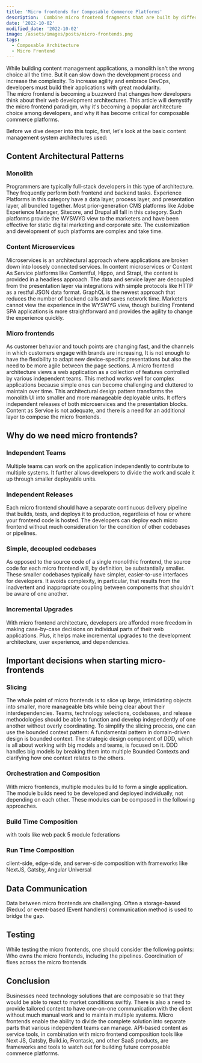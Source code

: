 ```yaml
---
title: 'Micro frontends for Composable Commerce Platforms'
description:  Combine micro frontend fragments that are built by different teams using different technologies to one composable platform
date: '2022-10-02'
modified_date: '2022-10-02'
image: /assets/images/posts/micro-frontends.png
tags:
  - Composable Architecture
  - Micro Frontend
---
```


While building content management applications, a monolith isn't the wrong choice all the time. But it can slow down the development process and increase the complexity. To increase agility and embrace DevOps, developers must build their applications with great modularity.  
The micro frontend is becoming a buzzword that changes how developers think about their web development architectures. This article will demystify the micro frontend paradigm, why it's becoming a popular architecture choice among developers, and why it has become critical for composable commerce platforms.

Before we dive deeper into this topic, first, let's look at the basic content management system architectures used:

## Content Architectural Patterns

### Monolith

Programmers are typically full-stack developers in this type of architecture. They frequently perform both frontend and backend tasks. Experience Platforms in this category have a data layer, process layer, and presentation layer, all bundled together. Most prior-generation CMS platforms like Adobe Experience Manager, Sitecore, and Drupal all fall in this category. Such platforms provide the WYSWYG view to the marketers and have been effective for static digital marketing and corporate site. The customization and development of such platforms are complex and take time.

### Content Microservices

Microservices is an architectural approach where applications are broken down into loosely connected services. In content microservices or Content As Service platforms like Contentful, Hippo, and Strapi, the content is provided in a headless approach. The data and service layer are decoupled from the presentation layer via integrations with simple protocols like HTTP as a restful JSON data format. GraphQL is the newest approach that reduces the number of backend calls and saves network time. Marketers cannot view the experience in the WYSWYG view, though building Frontend SPA applications is more straightforward and provides the agility to change the experience quickly.

### Micro frontends

As customer behavior and touch points are changing fast, and the channels in which customers engage with brands are increasing, It is not enough to have the flexibility to adapt new device-specific presentations but also the need to be more agile between the page sections. A micro frontend architecture views a web application as a collection of features controlled by various independent teams. This method works well for complex applications because simple ones can become challenging and cluttered to maintain over time. This architectural design pattern transforms the monolith UI into smaller and more manageable deployable units. It offers independent releases of both microservices and the presentation blocks. Content as Service is not adequate, and there is a need for an additional layer to compose the micro frontends.

## Why do we need micro frontends?

### Independent Teams

Multiple teams can work on the application independently to contribute to multiple systems. It further allows developers to divide the work and scale it up through smaller deployable units.

### Independent Releases

Each micro frontend should have a separate continuous delivery pipeline that builds, tests, and deploys it to production, regardless of how or where your frontend code is hosted. The developers can deploy each micro frontend without much consideration for the condition of other codebases or pipelines.

### Simple, decoupled codebases

As opposed to the source code of a single monolithic frontend, the source code for each micro frontend will, by definition, be substantially smaller. These smaller codebases typically have simpler, easier-to-use interfaces for developers. It avoids complexity, in particular, that results from the inadvertent and inappropriate coupling between components that shouldn't be aware of one another.

### Incremental Upgrades

With micro frontend architecture, developers are afforded more freedom in making case-by-case decisions on individual parts of their web applications. Plus, it helps make incremental upgrades to the development architecture, user experience, and dependencies.

## Important decisions when starting micro-frontends

### Slicing

The whole point of micro frontends is to slice up large, intimidating objects into smaller, more manageable bits while being clear about their interdependencies. Teams, technology selections, codebases, and release methodologies should be able to function and develop independently of one another without overly coordinating. To simplify the slicing process, one can use the bounded context pattern: A fundamental pattern in domain-driven design is bounded context. The strategic design component of DDD, which is all about working with big models and teams, is focused on it. DDD handles big models by breaking them into multiple Bounded Contexts and clarifying how one context relates to the others.

### Orchestration and Composition

With micro frontends, multiple modules build to form a single application. The module builds need to be developed and deployed individually, not depending on each other. These modules can be composed in the following approaches.

### Build Time Composition

with tools like web pack 5 module federations

### Run Time Composition

client-side, edge-side, and server-side composition with frameworks like NextJS, Gatsby, Angular Universal

## Data Communication

Data between micro frontends are challenging. Often a storage-based (Redux) or event-based (Event handlers) communication method is used to bridge the gap.  

## Testing

While testing the micro frontends, one should consider the following points:
Who owns the micro frontends, including the pipelines.
Coordination of fixes across the micro frontends

## Conclusion

Businesses need technology solutions that are composable so that they would be able to react to market conditions swiftly. There is also a need to provide tailored content to have one-on-one communication with the client without much manual work and to maintain multiple systems.
Micro frontends enable the ability to divide the complete solution into separate parts that various independent teams can manage. API-based content as service tools, in combination with micro frontend composition tools like Next JS, Gatsby, Build.io, Frontasic, and other SaaS products, are frameworks and tools to watch out for building future composable commerce platforms.
